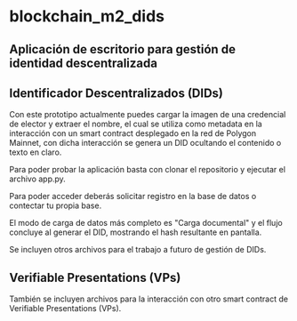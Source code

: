 # blockchain_m2_dids
## Aplicación de escritorio para gestión de identidad descentralizada

## Identificador Descentralizados (DIDs)
Con este prototipo actualmente puedes cargar la imagen de una credencial de elector y extraer el nombre, el cual se utiliza como metadata en la interacción con un smart contract desplegado en la red de Polygon Mainnet, con dicha interacción se genera un DID ocultando el contenido o texto en claro.

Para poder probar la aplicación basta con clonar el repositorio y ejecutar el archivo app.py.

Para poder acceder deberás solicitar registro en la base de datos o contectar tu propia base.

El modo de carga de datos más completo es "Carga documental" y el flujo concluye al generar el DID, mostrando el hash resultante en pantalla.

Se incluyen otros archivos para el trabajo a futuro de gestión de DIDs.

## Verifiable Presentations (VPs)

También se incluyen archivos para la interacción con otro smart contract de Verifiable Presentations (VPs).
